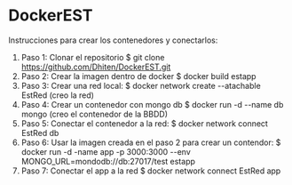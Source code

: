 # DockerEST  
Instrucciones para crear los contenedores y conectarlos: 
1. Paso 1: Clonar el repositorio 
$ git clone https://github.com/Dhiten/DockerEST.git
2. Paso 2: Crear la imagen dentro de docker
$ docker build estapp
3. Paso 3: Crear una red local: 
$ docker network create --atachable EstRed (creo la red)
4. Paso 4: Crear un contenedor con mongo db
$ docker run -d --name db mongo (creo el contenedor de la BBDD)
5. Paso 5: Conectar el  contenedor a la red:
$ docker network connect EstRed db
6. Paso 6: Usar la imagen creada en el paso 2 para crear un contendor:
$ docker run -d -name app -p 3000:3000 --env MONGO_URL=mondodb://db:27017/test estapp
7. Paso 7: Conectar el app a la red
$ docker network connect EstRed app 

